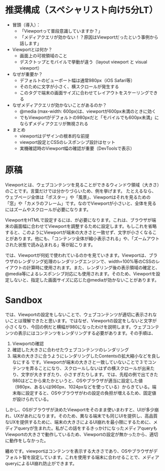 # 推奨構成（スペシャリスト向け5分LT）
- 冒頭（導入）：
    - 「Viewportって普段意識していますか？」
    - 「メディアクエリが効かない！？原因はViewportだったという事例から話します」
- Viewportとは何か？
    - 画面上の可視領域のこと
    - デスクトップとモバイルで挙動が違う（layout viewport と visual viewport）
- なぜ<meta name="viewport">が重要か？
    - デフォルトのビューポート幅は通常980px（iOS Safari等）
    - そのために文字が小さく、横スクロールが発生する
    - このタグで端末の画面サイズに合わせてレイアウトをスケーリングできる
- なぜメディアクエリが効かないことがあるのか？
    - @media (max-width: 600px)は、viewportが600px未満のときに効く
    - でもViewportがデフォルトの980pxだと「モバイルでも600px未満」にならずメディアクエリが無視される
- まとめ
    - viewportはデザインの根本的な前提
    - viewport設定とCSSのレスポンシブ設計はセット
    - 実機確認時のViewport幅の確認が重要（DevToolsで表示）

# 原稿
Viewportとは、ウェブコンテンツを見ることができるウィンドウ領域（大きさ）のことです。言葉だけでは分かりづらいため、例を挙げます。
たとえるなら、ウェブページ全体は「ポスター」や「風景」、Viewportはそれを見るための「窓」や「カメラのフレーム」です。なのでViewportが小さいと、全体を見るにはズームやスクロールが必要になります。


ViewportをHTMLで設定するには、<meta name="viewport">が必要になります。これは、ブラウザが端末の画面幅に合わせてViewportを調整するために設定します。もしこれを省略すると、このようにViewportが端末の大きさと一致せず、文字が小さくなることがあります。他にも、「コンテンツ全体が縮小表示される」や、「ズームアウトされた状態で読み込まれる」等が起こります。


では、Viewportが何処で使われているのかを見ていきます。Viewportは、ブラウザのレンダリング処理のレンダリングエンジンで、width=100%等のCSSのレイアウトの計算時に使用されます。また、レンダリング後の表示領域の確定と、@media等によるレスポンシブ対応にも使用されます。そのため、Viewportを設定しないと、指定した画面サイズに応じた@mediaが効かないことがあります。


# Sandbox
では、Viewportの設定をしないことで、ウェブコンテンツが適切に表示されないことは理解できたと思います。ではなぜ、Viewportの設定をしないと文字が小さくなり、今回の例だと横幅が980になったわけを説明します。ウェブコンテンツの表示にはコンテンツをレンダリングする必要があります。その手順は、
1. Viewportの確認
2.  確認した大きさに合わせたウェブコンテンツのレンダリング
3. 端末の大きさに合うようにレンダリングしたContentsの拡大縮小などを良しなにする
です。Viewportが端末の大きさと一致していないことで３でコンテンツを弄ることになり、スクロールしないはずの横スクロールが出来たり、文字が大きすぎたり、小さすぎたりします。では、先程の例で出てきた980はどこから来たかというと、OSやブラウザが適当に設定した値（980px、あるいは960px、1024pxなどを使っている）からきている。端末毎に設定すると、OSやブラウザがわの設定の負担が増えるため、固定値が設けられている。

しかし、OSがブラウザが決めたViewportをそのまま使いまわすと、UIが多少崩れ、UXがあれになります。そのため、異なる端末でも同じUIを提供し、高品質なUXを提供するために、端末の大きさによるUI崩れを最小限にするために、メディアqueryが生まれた。私がこの話をするきっかけになったメディアqueryもViewportの大きさで動作しているため、Viewportの設定が無かったから、適切に動作をしなかった。

纏めです。viewportはコンテンツを表示する大きさであり、OSやブラウザがデフォルト智を設定しています。これを使用する端末に合わせることで、メディアqueryによるUI崩れ防止ができます。